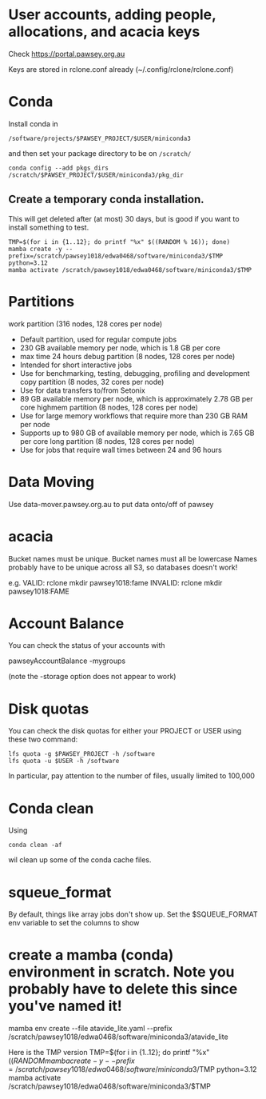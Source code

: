 # User accounts, adding people, allocations, and acacia keys

Check https://portal.pawsey.org.au

Keys are stored in rclone.conf already (~/.config/rclone/rclone.conf)

# Conda

Install conda in

```
/software/projects/$PAWSEY_PROJECT/$USER/miniconda3
```

and then set your package directory to be on `/scratch/`

```
conda config --add pkgs_dirs /scratch/$PAWSEY_PROJECT/$USER/miniconda3/pkg_dir
```

## Create a temporary conda installation. 

This will get deleted after (at most) 30 days, but is good if you want to install 
something to test. 


```
TMP=$(for i in {1..12}; do printf "%x" $((RANDOM % 16)); done)
mamba create -y --prefix=/scratch/pawsey1018/edwa0468/software/miniconda3/$TMP  python=3.12
mamba activate /scratch/pawsey1018/edwa0468/software/miniconda3/$TMP
```


# Partitions

work partition (316 nodes, 128 cores per node)
- Default partition, used for regular compute jobs
- 230 GB available memory per node, which is 1.8 GB per core
- max time 24 hours
debug partition (8 nodes, 128 cores per node)
- Intended for short interactive jobs
- Use for benchmarking, testing, debugging, profiling and development
copy partition (8 nodes, 32 cores per node)
- Use for data transfers to/from Setonix
- 89 GB available memory per node, which is approximately 2.78 GB per core 
highmem partition (8 nodes, 128 cores per node)
- Use for large memory workflows that require more than 230 GB RAM per node
- Supports up to 980 GB of available memory per node, which is 7.65 GB per core
long partition (8 nodes, 128 cores per node)
- Use for jobs that require wall times between 24 and 96 hours

# Data Moving

Use  data-mover.pawsey.org.au  to put data onto/off of pawsey

# acacia

Bucket names must be unique.
Bucket names must all be lowercase
Names probably have to be unique across all S3, so databases doesn't work!

e.g. 
  VALID: rclone mkdir pawsey1018:fame 
INVALID: rclone mkdir pawsey1018:FAME

# Account Balance

You can check the status of your accounts with

pawseyAccountBalance -mygroups

(note the -storage option does not appear to work)

# Disk quotas

You can check the disk quotas for either your PROJECT or USER using these two command:

```
lfs quota -g $PAWSEY_PROJECT -h /software
lfs quota -u $USER -h /software
```

In particular, pay attention to the number of files, usually limited to 100,000


# Conda clean

Using 

```
conda clean -af
```

wil clean up some of the conda cache files.


# squeue_format

By default, things like array jobs don't show up. Set the $SQUEUE_FORMAT env variable to set the columns to show


# create a mamba (conda) environment in scratch. Note you probably have to delete this since you've named it!
mamba env create --file atavide_lite.yaml --prefix /scratch/pawsey1018/edwa0468/software/miniconda3/atavide_lite

Here is the TMP version
TMP=$(for i in {1..12}; do printf "%x" $((RANDOM % 16)); done)
mamba create -y --prefix=/scratch/pawsey1018/edwa0468/software/miniconda3/$TMP  python=3.12
mamba activate /scratch/pawsey1018/edwa0468/software/miniconda3/$TMP

